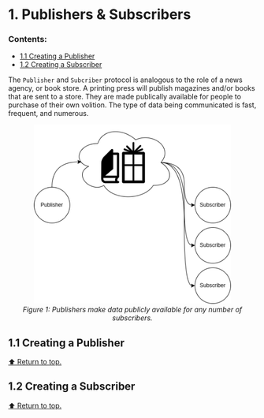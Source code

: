 # 1. Publishers & Subscribers

### Contents:
- [1.1 Creating a Publisher](https://github.com/Woolfrey/tutorial_ros2/edit/publisher/README.md#11-creating-a-publisher)
-  [1.2 Creating a Subscriber](https://github.com/Woolfrey/tutorial_ros2/edit/publisher/README.md#12-creating-a-subscriber)


The `Publisher` and `Subcriber` protocol is analogous to the role of a news agency, or book store. A printing press will publish magazines and/or books that are sent to a store. They are made publically available for people to purchase of their own volition. The type of data being communicated is fast, frequent, and numerous.

<p align="center">
  <img src="assets/PublisherSubscriberModel.png" width="400" height="auto" alt="Publisher/Subscriber Model."/>
  <br>
  <em>Figure 1: Publishers make data publicly available for any number of subscribers.</em>
</p>

## 1.1 Creating a Publisher

[⬆️ Return to top.](https://github.com/Woolfrey/tutorial_ros2/edit/publisher/README.md#publishers--subscribers)

## 1.2 Creating a Subscriber

[⬆️ Return to top.](https://github.com/Woolfrey/tutorial_ros2/edit/publisher/README.md#publishers--subscribers)

